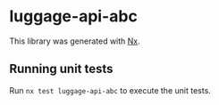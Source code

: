 # luggage-api-abc

This library was generated with [Nx](https://nx.dev).

## Running unit tests

Run `nx test luggage-api-abc` to execute the unit tests.
